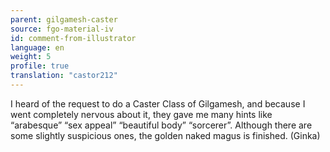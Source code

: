 ```yaml
---
parent: gilgamesh-caster
source: fgo-material-iv
id: comment-from-illustrator
language: en
weight: 5
profile: true
translation: "castor212"
---
```


I heard of the request to do a Caster Class of Gilgamesh, and because I went completely nervous about it, they gave me many hints like “arabesque” “sex appeal” “beautiful body” “sorcerer”. Although there are some slightly suspicious ones, the golden naked magus is finished. (Ginka)
